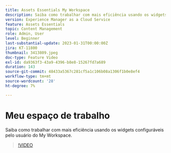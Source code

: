 ```yaml
---
title: Assets Essentials My Workspace
description: Saiba como trabalhar com mais eficiência usando os widgets configuráveis pelo usuário do My Workspace.
version: Experience Manager as a Cloud Service
feature: Assets Essentials
topic: Content Management
role: Admin, User
level: Beginner
last-substantial-update: 2023-01-31T00:00:00Z
jira: KT-11800
thumbnail: 3413809.jpeg
doc-type: Feature Video
exl-id: da9363f3-43a9-4396-b8e8-15267fd7a689
duration: 143
source-git-commit: 48433a5367c281cf5a1c106b08a1306f1b0e8ef4
workflow-type: tm+mt
source-wordcount: '28'
ht-degree: 7%

---
```


# Meu espaço de trabalho

Saiba como trabalhar com mais eficiência usando os widgets configuráveis pelo usuário do My Workspace.

>[!VIDEO](https://video.tv.adobe.com/v/3413809?quality=12&learn=on)
